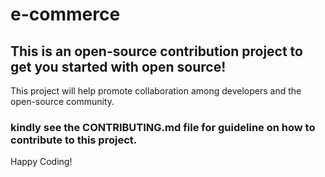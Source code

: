 # e-commerce
## This is an open-source contribution project to get you started with open source!
This project will help promote collaboration among developers and the open-source community.
### kindly see the CONTRIBUTING.md file for guideline on how to contribute to this project.

Happy Coding!
